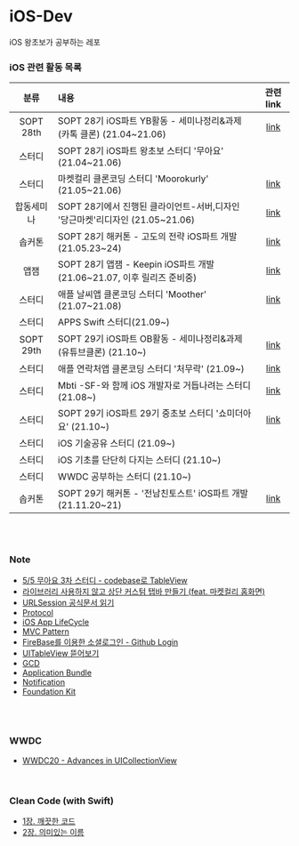 # iOS-Dev

iOS 왕초보가 공부하는 레포


### iOS 관련 활동 목록
|분류|내용|관련link|
|:--:|:--|:--:|
|SOPT 28th|SOPT 28기 iOS파트 YB활동 - 세미나정리&과제(카톡 클론) (21.04~21.06)|[link](https://github.com/28th-BE-SOPT-iOS-Part/KimHyeSoo)|
|스터디|SOPT 28기 iOS파트 왕초보 스터디 '무아요' (21.04~21.06)||
|스터디|마켓컬리 클론코딩 스터디 'Moorokurly' (21.05~21.06)|[link](https://github.com/MooroKurly/MooroKurly_KimHyeSu)|
|합동세미나|SOPT 28기에서 진행된 클라이언트-서버,디자인 '당근마켓'리디자인 (21.05~21.06)|[link](https://github.com/Be-Daangn/Be-Daangn-iOS)|
|솝커톤|SOPT 28기 해커톤 - 고도의 전략 iOS파트 개발(21.05.23~24)|[link](https://github.com/28th-SOPKATON/SOPKATON-iOS)|
|앱잼|SOPT 28기 앱잼 - Keepin iOS파트 개발(21.06~21.07, 이후 릴리즈 준비중)|[link](https://github.com/TeamKeepin/Keepin-iOS)|
|스터디|애플 날씨앱 클론코딩 스터디 'Moother' (21.07~21.08)|[link](https://github.com/HowIsTheMootherToday/Moother_KimHyeSu)|
|스터디|APPS Swift 스터디(21.09~)||
|SOPT 29th|SOPT 29기 iOS파트 OB활동 - 세미나정리&과제(유튜브클론) (21.10~)|[link](https://github.com/29th-WE-SOPT-iOS-Part/KimHyeSu)|
|스터디|애플 연락처앱 클론코딩 스터디 '처무락' (21.09~)|[link](https://github.com/FutureiOSdeveloper/CheoMooRac_KimHyeSu)|
|스터디|Mbti -SF-와 함께 iOS 개발자로 거듭나려는 스터디 (21.08~)|[link](https://github.com/SwiftFrequency/SwiftFrequency)|
|스터디|SOPT 29기 iOS파트 29기 중초보 스터디 '쇼미더아요' (21.10~)|[link](https://github.com/SHOW-ME-THE-iOS)|
|스터디|iOS 기술공유 스터디 (21.09~)||
|스터디|iOS 기초를 단단히 다지는 스터디 (21.10~)||
|스터디|WWDC 공부하는 스터디 (21.10~)||
|솝커톤|SOPT 29기 해커톤 - '전남친토스트' iOS파트 개발(21.11.20~21)|[link](https://github.com/29th-SOPKATON-8/Client-iOS)|




<br><br>


### Note

- [5/5 무아요 3차 스터디 - codebase로 TableView](https://github.com/hyesuuou/iOS-Dev/tree/main/TableView_CodeBase%202)
- [라이브러리 사용하지 않고 상단 커스텀 탭바 만들기 (feat. 마켓컬리 홈화면)](https://www.notion.so/Custom-Tabbar-48f620ba17cb41d3a455180d37c2d6c7)
- [URLSession 공식문서 읽기](https://github.com/hyesuuou/iOS-Dev/issues/9)
- [Protocol](https://github.com/hyesuuou/iOS-Dev/blob/main/Protocol.md)
- [iOS App LifeCycle](https://spark-chive-e55.notion.site/APP-Lifecycle-1b60a8f953a64b1ba2b507fa32e91f5e)
- [MVC Pattern](https://spark-chive-e55.notion.site/MVC-Pattern-d6a29a84418446629384ea42e9ace7ab)
- [FireBase를 이용한 소셜로그인 - Github Login](https://spark-chive-e55.notion.site/Firebase-Github-Login-73fcab436c0d4be89b0a1a1dfc5f3c46)
- [UITableView 뜯어보기](https://spark-chive-e55.notion.site/Tableview-0a7337d3b6d14ae7a2ffb57a265f11fc)
- [GCD](https://spark-chive-e55.notion.site/GCD-4846ad0322a14061b3714dc3befcc678)
- [Application Bundle](https://spark-chive-e55.notion.site/APP-Bundle-eac225de4e8448269a394bf6175f9986)
- [Notification](https://spark-chive-e55.notion.site/Notification-3e70cedf0e394ae5899a72c57985b6a5)
- [Foundation Kit](https://spark-chive-e55.notion.site/Foundation-Kit-02d44cd165b24ae7b820b82de7b37c8e)

<br><br>

### WWDC

- [WWDC20 - Advances in UICollectionView](https://spark-chive-e55.notion.site/WWDC20-Advances-in-UICollectionView-ab403f6d11aa4c42bfb007b08a00ebfd)

<br>

### Clean Code (with Swift)

- [1장. 깨끗한 코드](https://spark-chive-e55.notion.site/1-c0f2802ca3c44b779f77ae701c86ff29)
- [2장. 의미있는 이름](https://spark-chive-e55.notion.site/2-76967f51fd604e1f90041fa864e5dd41)
